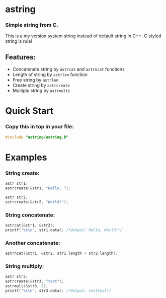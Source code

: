 # astring
### Simple string from C.

This is a my version system string instead of default string in C++.
C styled string is rule!

## Features:
- Concatenate string by ```astrcat``` and ```astrncat``` functions
- Length of string by ```astrlen``` function
- Free string by ```astrlen```
- Create string by ```astrcreate```
- Multiply string by ```astrmulti```

# Quick Start

### Copy this in top in your file:

```c
#include "astring/astring.h"
```
# Examples

### String create: 
```c
astr str1;
astrcreate(&str1, "Hello, ");

astr str2;
astrcreate(&str2, "World!");
```

### String concatenate:
```c
astrcat(&str1, &str2);
printf("%s\n", str1.data); /*Output: Hello, World!*/
```
### Another concatenate: 

```c
astrncat(&str1, &str2, str1.length + str2.length);
```

### String multiply:
```c
astr str3;
astrcreate(&str3, "test");
astrmult(&str3, 2);
printf("%s\n", str3.data); /*Output: testtest*/

```

